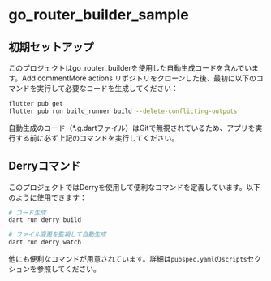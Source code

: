 # go_router_builder_sample

## 初期セットアップ

このプロジェクトはgo_router_builderを使用した自動生成コードを含んでいます。Add commentMore actions
リポジトリをクローンした後、最初に以下のコマンドを実行して必要なコードを生成してください：

```bash
flutter pub get
flutter pub run build_runner build --delete-conflicting-outputs
```

自動生成のコード（*.g.dartファイル）はGitで無視されているため、アプリを実行する前に必ず上記のコマンドを実行してください。

## Derryコマンド

このプロジェクトではDerryを使用して便利なコマンドを定義しています。以下のように使用できます：

```bash
# コード生成
dart run derry build

# ファイル変更を監視して自動生成
dart run derry watch
```

他にも便利なコマンドが用意されています。詳細は`pubspec.yaml`の`scripts`セクションを参照してください。
